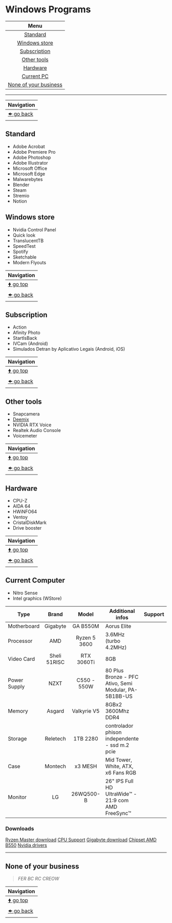 # Windows Programs

| Menu                                            |
| :---------------------------------------------: |
| [Standard](#standard)                           |
| [Windows store](#windows-store)                 |
| [Subscription](#subscription)                   |
| [Other tools](#other-tools)                     |
| [Hardware](#hardware)                           |
| [Current PC](#current-computer)                 |
| [None of your business](#none-of-your-business) |

---

| Navigation                 |
| -------------------------- |
| [🠜 go back](../readme.md) |

## Standard

- Adobe Acrobat
- Adobe Premiere Pro
- Adobe Photoshop
- Adobe Illustrator
- Microsoft Office
- Microsoft Edge
- Malwarebytes
- Blender
- Steam
- Stremio
- Notion

## Windows store

- Nvidia Control Panel
- Quick look
- TranslucentTB
- SpeedTest
- Spotify
- Sketchable
- Modern Flyouts

| Navigation                     |
| ------------------------------ |
| [🠝 go top](#windows-programs) |
| [🠜 go back](../readme.md)     |

## Subscription

- Action
- Afinity Photo
- StartIsBack
- IVCam (Android)
- Simulados Detran by Aplicativo Legais (Android, iOS)

| Navigation                     |
| ------------------------------ |
| [🠝 go top](#windows-programs) |
| [🠜 go back](../readme.md)     |

## Other tools

- Snapcamera
- [Deemix](https://deemix.app/gui)
- NVIDIA RTX Voice
- Realtek Audio Console
- Voicemeter

| Navigation                     |
| ------------------------------ |
| [🠝 go top](#windows-programs) |
| [🠜 go back](../readme.md)     |

## Hardware

- CPU-Z
- AIDA 64
- HWiNFO64
- Ventoy
- CristalDiskMark
- Drive booster

| Navigation                     |
| ------------------------------ |
| [🠝 go top](#windows-programs) |
| [🠜 go back](../readme.md)     |

## Current Computer

- Nitro Sense
- Intel graphics (WStore)

| Type         | Brand        | Model        | Additional infos                                      | Support |
| ------------ | :----------: | :----------: | ----------------------------------------------------- | ------- |
| Motherboard  | Gigabyte     | GA B550M     | Aorus Elite                                           |         |
| Processor    | AMD          | Ryzen 5 3600 | 3.6MHz (turbo 4.2MHz)                                 |         |
| Video Card   | Sheli 51RISC | RTX 3060Ti   | 8GB                                                   |         |
| Power Supply | NZXT         | C550 - 550W  | 80 Plus Bronze - PFC Ativo, Semi Modular, PA-5B1BB-US |         |
| Memory       | Asgard       | Valkyrie V5  | 8GBx2 3600Mhz DDR4                                    |         |
| Storage      | Reletech     | 1TB 2280     | controlador phison independente - ssd m.2 pcie        |         |
| Case         | Montech      | x3 MESH      | Mid Tower, White, ATX,  x6 Fans RGB                   |         |
| Monitor      | LG           | 26WQ500-B    | 26" IPS Full HD UltraWide™ - 21:9 com AMD FreeSync™   |         |

### Downloads

[Ryzen Master download](https://www.amd.com/en/technologies/ryzen-master)
[CPU Support](https://www.amd.com/en/support/cpu/amd-ryzen-processors/amd-ryzen-5-desktop-processors/amd-ryzen-5-3600)
[Gigabyte download](https://www.gigabyte.com/Motherboard/B550M-AORUS-ELITE-rev-1x/support#support-dl-driver)
[Chipset AMD B550](https://www.amd.com/en/support/chipsets/amd-socket-am4/b550)
[Nvidia drivers](https://www.nvidia.com/download/index.aspx)

---

## None of your business

> _FER BC RC CREOW_

| Navigation                     |
| ------------------------------ |
| [🠝 go top](#windows-programs) |
| [🠜 go back](../readme.md)     |
